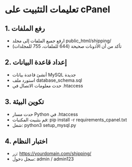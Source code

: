 
# تعليمات التثبيت على cPanel

## 1. رفع الملفات
- ارفع جميع الملفات إلى مجلد public_html/shipping/
- تأكد من أن الأذونات صحيحة (644 للملفات، 755 للمجلدات)

## 2. إعداد قاعدة البيانات
- أنشئ قاعدة بيانات MySQL جديدة
- استورد ملف database_schema.sql
- حدث معلومات الاتصال في .htaccess

## 3. تكوين البيئة
- حدت مسار Python في .htaccess
- قم بتثبيت المكتبات: pip install -r requirements_cpanel.txt
- شغل: python3 setup_mysql.py

## 4. اختبار النظام
- زر: https://yourdomain.com/shipping/
- سجل دخول: admin / admin123
